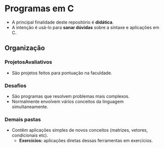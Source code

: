 # Programas em C

- A principal finalidade deste repositório é **didática**.
- A intenção é usá-lo para **sanar dúvidas** sobre a sintaxe e aplicações em C.

## Organização
### ProjetosAvaliativos
- São projetos feitos para pontuação na faculdade.
### Desafios
- São programas que resolvem problemas mais complexos.
- Normalmente envolvem vários conceitos da linguagem simultaneamente.
### Demais pastas
- Contêm aplicações simples de novos conceitos (matrizes, vetores, condicionais etc).
   - **Exercícios:** aplicações diretas dessas ferramentas em exercícios.
